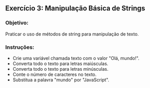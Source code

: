 ## Exercício 3: Manipulação Básica de Strings

### Objetivo: 
Praticar o uso de métodos de string para manipulação de texto.

### Instruções: 
- Crie uma variável chamada texto com o valor "Olá, mundo!".
- Converta todo o texto para letras maiúsculas.
- Converta todo o texto para letras minúsculas.
- Conte o número de caracteres no texto.
- Substitua a palavra "mundo" por "JavaScript".
